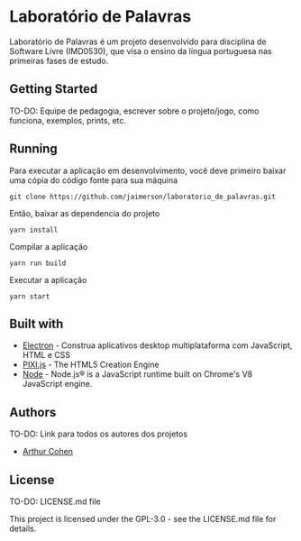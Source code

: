 # Laboratório de Palavras

Laboratório de Palavras é um projeto desenvolvido para disciplina de Software Livre (IMD0530), que visa o ensino da língua portuguesa nas primeiras fases de estudo.

## Getting Started

TO-DO: Equipe de pedagogia, escrever sobre o projeto/jogo, como funciona, exemplos, prints, etc.

## Running

Para executar a aplicação em desenvolvimento, você deve primeiro baixar uma cópia do código fonte para sua máquina

```shell
git clone https://github.com/jaimerson/laboratorio_de_palavras.git
```

Então, baixar as dependencia do projeto

```shell
yarn install
```

Compilar a aplicação

```shell
yarn run build
```

Executar a aplicação

```shell
yarn start
```

## Built with

- [Electron](https://electronjs.org/) - Construa aplicativos desktop multiplataforma com JavaScript, HTML e CSS
- [PIXI.js](https://www.pixijs.com/) - The HTML5 Creation Engine
- [Node](https://nodejs.org/) - Node.js® is a JavaScript runtime built on Chrome's V8 JavaScript engine.

## Authors

TO-DO: Link para todos os autores dos projetos

- [Arthur Cohen](www.forcohen.com)

## License

TO-DO: LICENSE.md file

This project is licensed under the GPL-3.0 - see the LICENSE.md file for details.
